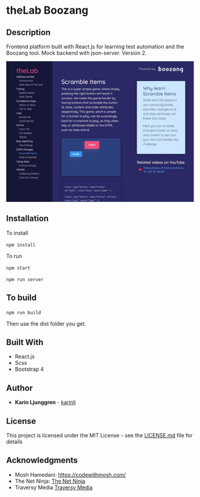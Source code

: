 # theLab Boozang

## Description

Frontend platform built with React.js for learning test automation and the Boozang tool. Mock backend with json-server. Version 2.

![Screenshot](/src/assets/screenshot.jpg?raw=true "Screenshot")

## Installation

To install

`npm install`

To run

`npm start`

`npm run server`

## To build

`npm run build`

Then use the dist folder you get.

## Built With

- React.js
- Scss
- Bootstrap 4

## Author

- **Karin Ljunggren** - [karinlj](https://github.com/karinlj)

## License

This project is licensed under the MIT License - see the [LICENSE.md](LICENSE.md) file for details

## Acknowledgments

- Mosh Hamedani: https://codewithmosh.com/
- The Net Ninja: [The Net Ninja](https://www.youtube.com/channel/UCW5YeuERMmlnqo4oq8vwUpg)
- Traversy Media [Traversy Media](https://www.youtube.com/channel/UC29ju8bIPH5as8OGnQzwJyA)
